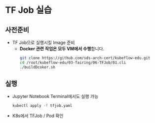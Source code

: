 # TF Job 실습
## 사전준비
- TF Job으로 실행시킬 Image 준비
  - **Docker 관련 작업은 모두 VM에서 수행**합니다.
      ```bash
      git clone https://github.com/sds-arch-cert/kubeflow-edu.git
      cd /root/kubeflow-edu/03-fairing/06-TFJob/01.cli
      ./buildDcoker.sh
      ```

## 실행
- Jupyter Notebook Terminal에서도 실행 가능
    ```bash
    kubectl apply -f tfjob.yaml
    ```
- K8s에서 TFJob / Pod 확인    